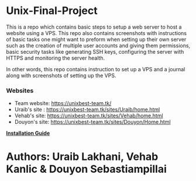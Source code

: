 # Unix-Final-Project

This is a repo which contains basic steps to setup a web server to host a website using a VPS. 
This repo also contains screenshots with instructions of basic tasks one might want to preform when setting
up their own server such as the creation of multiple user accounts and giving them permissions, 
basic security tasks like generating SSH keys, configuring the server with HTTPS and monitoring the server health.


In other words, this repo contains instruction to set up a VPS and a journal along with screenshots of setting up the VPS.


### Websites
- Team website: https://unixbest-team.tk/
- Uraib's site : https://unixbest-team.tk/sites/Uraib/home.html
- Vehab's site: https://unixbest-team.tk/sites/Vehab/home.html
- Douyon's site: https://unixbest-team.tk/sites/Douyon/Home.html


<div>
  <b><a href="Install.MD" target="_blank">Installation Guide</a>
</b>

  </div>


# Authors: Uraib Lakhani, Vehab Kanlic & Douyon Sebastiampillai
